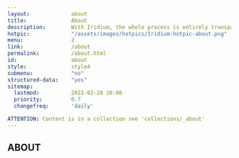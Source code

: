```yaml
---
layout:				about
title:				About
description:		With Iridium, the whole process is entirely transparent. The public Git repository allows a direct view on all changes made. The complete source code is therefore available.
hotpic:				"/assets/images/hotpics/Iridium-hotpic-about.png"
menu:				2
link:				/about
permalink:			/about.html
id:					about
style:				style4
submenu:			"no"
structured-data:	"yes"
sitemap:
  lastmod:			2022-02-28 10:00
  priority:			0.7
  changefreq:		'daily'

ATTENTION: Content is in a collection see 'collections/_about'
---
```

## ABOUT #